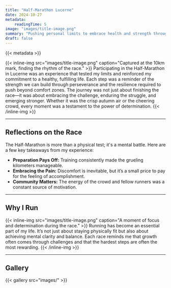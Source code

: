 ```yaml
---
title: "Half-Marathon Lucerne"
date: 2024-10-27
metadata:
    readingTime: 5
image: "images/title-image.png"
summary: "Pushing personal limits to embrace health and strength through perseverance."
draft: false
---
```


{{< metadata >}}

{{< inline-img src="images/title-image.png" caption="Captured at the 10km mark, finding the rhythm of the race." >}} Participating in the Half-Marathon in Lucerne was an experience that tested my limits and reinforced my commitment to a healthy, fulfilling life. Each step was a reminder of the strength we can build through perseverance and the resilience required to push beyond comfort zones. The journey was not just about finishing the race—it was about embracing the challenge, enduring the struggle, and emerging stronger. Whether it was the crisp autumn air or the cheering crowd, every moment was a testament to the power of determination.
{{< /inline-img >}}

---

## Reflections on the Race

The Half-Marathon is more than a physical test; it's a mental battle. Here are a few key takeaways from my experience:

- **Preparation Pays Off:** Training consistently made the grueling kilometers manageable.
- **Embracing the Pain:** Discomfort is inevitable, but it’s a small price to pay for the feeling of accomplishment.
- **Community Matters:** The energy of the crowd and fellow runners was a constant source of motivation.

---

## Why I Run

{{< inline-img src="images/title-image.png" caption="A moment of focus and determination during the race." >}}
Running has become an essential part of my life. It’s not just about staying physically fit but also about achieving mental clarity and balance. Each race reminds me that growth often comes through challenges and that the hardest steps are often the most rewarding.
{{< /inline-img >}}

---

## Gallery

{{< gallery src="images/" >}}